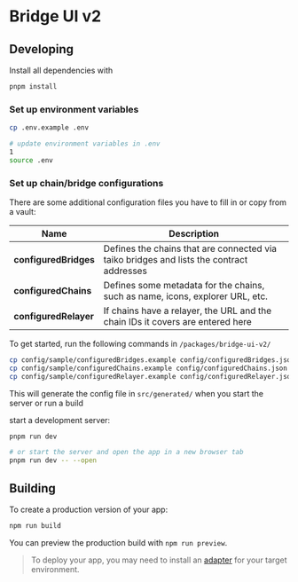 # Bridge UI v2

## Developing

Install all dependencies with

```bash
pnpm install
```

### Set up environment variables

```bash
cp .env.example .env

# update environment variables in .env
1
source .env
```

### Set up chain/bridge configurations

There are some additional configuration files you have to fill in or copy from a vault:

| Name                  | Description                                                                              |
| --------------------- | ---------------------------------------------------------------------------------------- |
| **configuredBridges** | Defines the chains that are connected via taiko bridges and lists the contract addresses |
| **configuredChains**  | Defines some metadata for the chains, such as name, icons, explorer URL, etc.            |
| **configuredRelayer** | If chains have a relayer, the URL and the chain IDs it covers are entered here           |

To get started, run the following commands in `/packages/bridge-ui-v2/`

```bash
cp config/sample/configuredBridges.example config/configuredBridges.json
cp config/sample/configuredChains.example config/configuredChains.json
cp config/sample/configuredRelayer.example config/configuredRelayer.json


```

This will generate the config file in `src/generated/` when you start the server or run a build

start a development server:

```bash
pnpm run dev

# or start the server and open the app in a new browser tab
pnpm run dev -- --open
```

## Building

To create a production version of your app:

```bash
npm run build
```

You can preview the production build with `npm run preview`.

> To deploy your app, you may need to install an [adapter](https://kit.svelte.dev/docs/adapters) for your target environment.
